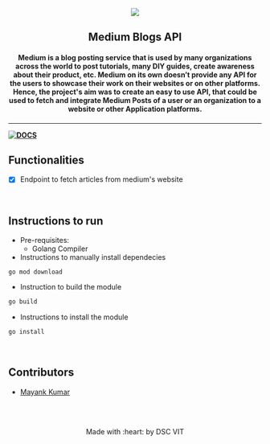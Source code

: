 <p align="center">
	<img src="https://user-images.githubusercontent.com/30529572/72455010-fb38d400-37e7-11ea-9c1e-8cdeb5f5906e.png" />
	<h2 align="center"> Medium Blogs API </h2>
	<h4 align="center"> Medium is a blog posting service that is used by many organizations across the world to post tutorials, many DIY guides, create awareness about their product, etc. Medium on its own doesn’t provide any API for the users to showcase their work on their websites or on other platforms.
Hence, the project's aim was to create an easy to use API, that could be used to fetch and integrate Medium Posts of a user or an organization to a website or other Application platforms.
 <h4>
</p>

---
[![DOCS](https://img.shields.io/badge/Documentation-see%20docs-green?style=flat-square&logo=appveyor)](INSERT_LINK_FOR_DOCS_HERE) 


## Functionalities
- [X]  Endpoint to fetch articles from medium's website

<br>


## Instructions to run

* Pre-requisites:
	-  Golang Compiler
* Instructions to manually install dependecies
```
go mod download
```

*  Instruction to build the module
```bash
go build
```

* Instructions to install the module

```bash
go install
```

<br>

## Contributors

* [ Mayank Kumar ](https://github.com/mayankkumar2)



<br>
<br>

<p align="center">
	Made with :heart: by DSC VIT
</p>


